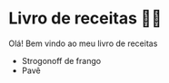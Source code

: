 # Livro de receitas :man_cook: 

Olá! Bem vindo ao meu livro de receitas

- Strogonoff de frango
- Pavê
